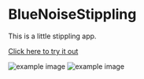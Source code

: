 # BlueNoiseStippling

This is a little stippling app.

[Click here to try it out](http://joeedh.github.io/BlueNoiseStippling2/index.html)

![example image](http://joeedh.github.io/BlueNoiseStippling/examples/stippe_2.png "Example 1")
![example image](http://joeedh.github.io/BlueNoiseStippling/examples/stippe_1.png "Example 2")

